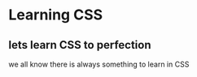 # Learning CSS

## lets learn CSS to perfection

we all know there is always something to learn in CSS
